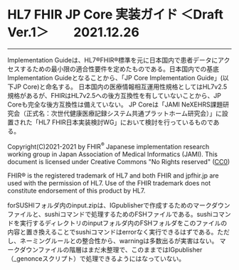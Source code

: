 # HL7 FHIR JP Core 実装ガイド ＜Draft Ver.1＞　　2021.12.26

---
Implementation Guideは、HL7®FHIR®標準を元に日本国内で患者データにアクセスするための最小限の適合性要件を定めたものである。日本国内での基底Implementation Guideとなることから、「JP Core Implementation Guide」(以下JP Core)と命名する。
日本国内の医療情報相互運用性規格としてはHL7v2.5規格があるが、FHIRはHL7v2.5への後方互換性を有していないことから、JP Coreも完全な後方互換性は備えていない。
JP Coreは「JAMI NeXEHRS課題研究会（正式名：次世代健康医療記録システム共通プラットホーム研究会）」に設置された「HL7 FHIR日本実装検討WG」において検討を行っているものである。


Copyright(C)2021-2021 by FHIR<sup>&reg;</sup> Japanese implementation research working group in Japan Association of Medical Informatics (JAMI). This document is licensed under Creative Commons "No Rights reserved" ([CC0](https://creativecommons.org/publicdomain/zero/1.0/))


FHIR® is the registered trademark of HL7 and both FHIR and jpfhir.jp are used with the permission of HL7. Use of the FHIR trademark does not constitute endorsement of this product by HL7.

forSUSHIフォルダ内のinput.zipは、IGpublisherで作成するためのマークダウンファイルと、sushiコマンドで処理するためのFSHファイルである。sushiコマンドを実行するディレクトリのinputフォルダ内のFSHフォルダをこのファイルの内容と置き換えることでsushiコマンドはerrorなく実行できるはずである。ただし、ネーミングルールとの整合性から、warningは多数出るが実害はない。
マークダウンファイルの階層はまだ未整理で、このままではIGpublisher（_genonceスクリプト）で処理できるようにはなっていない。

